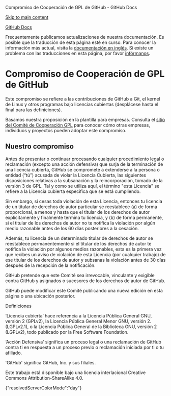 Compromiso de Cooperación de GPL de GitHub - GitHub Docs

[Skip to main content](#main-content)

[](/es)[GitHub Docs](/es)

Frecuentemente publicamos actualizaciones de nuestra documentación. Es posible que la traducción de esta página esté en curso. Para conocer la información más actual, visita la [documentación en inglés](/en). Si existe un problema con las traducciones en esta página, por favor [infórmanos](https://github.com/contact?form[subject]=translation%20issue%20on%20docs.github.com&form[comments]=).

Compromiso de Cooperación de GPL de GitHub
==========

Este compromiso se refiere a las contribuciones de GitHub a Git, el kernel de Linux y otros programas bajo licencias cubiertas (desplácese hasta el final para las definiciones).

Basamos nuestra proposición en la plantilla [](https://github.com/gplcc/gplcc/blob/master/Company/GPL%20Cooperation%20Commitment-Company-Template.md) para empresas. Consulta el [sitio del Comité de Cooperación GPL](https://gplcc.github.io/gplcc/) para conocer cómo otras empresas, individuos y proyectos pueden adoptar este compromiso.

[](#our-commitment)Nuestro compromiso
----------

Antes de presentar o continuar procesando cualquier procedimiento legal o reclamación (excepto una acción defensiva) que surja de la terminación de una licencia cubierta, GitHub se compromete a extenderse a la persona o entidad (“tú”) acusada de violar la Licencia Cubierta, las siguientes disposiciones relativas a la subsanación y la reincorporación, tomado de la versión 3 de GPL. Tal y como se utiliza aquí, el término "esta Licencia" se refiere a la Licencia cubierta específica que se está cumpliendo.

Sin embargo, si cesas toda violación de esta Licencia, entonces tu licencia de un titular de derechos de autor particular se reestablece (a) de forma proporcional, a menos y hasta que el titular de los derechos de autor explícitamente y finalmente termina tu licencia, y (b) de forma permanente, si el titular de los derechos de autor no te notifica la violación por algún medio razonable antes de los 60 días posteriores a la cesación.

Además, tu licencia de un determinado titular de derechos de autor se reestablece permanentemente si el titular de los derechos de autor te notifica la violación por algunos medios razonables, esta es la primera vez que recibes un aviso de violación de esta Licencia (por cualquier trabajo) de ese titular de los derechos de autor y subsanas la violación antes de 30 días después de la recepción de la notificación.

GitHub pretende que este Comité sea irrevocable, vinculante y exigible contra GitHub y asignados o sucesores de los derechos de autor de GitHub.

GitHub puede modificar este Comité publicando una nueva edición en esta página o una ubicación posterior.

Definiciones

‘Licencia cubierta’ hace referencia a la Licencia Pública General GNU, versión 2 (GPLv2), la Licencia Pública General Menor GNU, versión 2. (LGPLv2.1), o la Licencia Pública General de la Biblioteca GNU, versión 2 (LGPLv2), todo publicado por la Free Software Foundation.

‘Acción Defensiva’ significa un proceso legal o una reclamación de GitHub contra ti en respuesta a un proceso previo o reclamación iniciada por ti o tu afiliado.

'GitHub' significa GitHub, Inc. y sus filiales.

Este trabajo está disponible bajo una licencia interlacional Creative Commons Attribution-ShareAlike 4.0.

{"resolvedServerColorMode":"day"}
